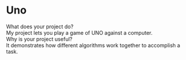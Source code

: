# Uno
What does your project do?                                                                                          
My project lets you play a game of UNO against a computer.                                                                             
Why is your project useful?                                                                                    
It demonstrates how different algorithms work together to accomplish a task.
